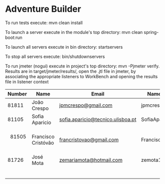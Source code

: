 # Adventure Builder

To run tests execute: mvn clean install

To launch a server execute in the module's top directory: mvn clean spring-boot:run

To launch all servers execute in bin directory: startservers

To stop all servers execute: bin/shutdownservers

To run jmeter (nogui) execute in project's top directory: mvn -Pjmeter verify. Results are in target/jmeter/results/, open the .jtl file in jmeter, by associating the appropriate listeners to WorkBench and opening the results file in listener context


|   Number   |          Name           |            Email        |   Name GitHUb  | Module(s) |
| ---------- | ----------------------- | ----------------------- | ---------------| --------- |
|      81811 | João Crespo             | jpmcrespo@gmail.com     |  jpmcrespo     |  30Writes |
|   81105    | Sofia Aparicio          |sofia.aparicio@tecnico.ulisboa.pt|SofiaAparicio|100Reads|
|   81505    |   Francisco Cristóvão   | francristovao@gmail.com |FranciscoCristovao| 100Writes  |
|   81726    |       José Mota         | zemariamota@hotmail.com |    zemota1     | 100Reads  |
|            |                         |                         |                |           |
|            |                         |                         |                |           |
|            |                         |                         |                |           |
|            |                         |                         |                |           |
|            |                         |                         |                |           |
|            |                         |                         |                |           |
 
